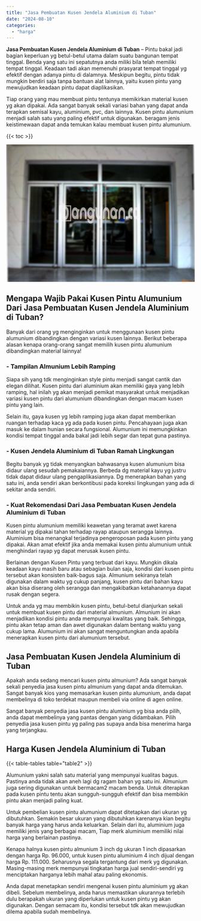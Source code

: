 ```yaml
---
title: "Jasa Pembuatan Kusen Jendela Aluminium di Tuban"
date: "2024-08-10"
categories: 
  - "harga"
---
```


**Jasa Pembuatan Kusen Jendela Aluminium di Tuban** – Pintu bakal jadi bagian keperluan yg betul-betul utama dalam suatu bangunan tempat tinggal. Benda yang satu ini sepatutnya anda miliki bila telah memiliki tempat tinggal. Keadaan tadi akan memenuhi prasyarat tempat tinggal yg efektif dengan adanya pintu di dalamnya. Meskipun begitu, pintu tidak mungkin berdiri saja tanpa bantuan alat lainnya, yaitu kusen pintu yang mewujudkan keadaan pintu dapat diaplikasikan.

Tiap orang yang mau membuat pintu tentunya memikirkan material kusen yg akan dipakai. Ada sangat banyak sekali variasi bahan yang dapat anda terapkan semisal kayu, aluminium, pvc, dan lainnya. Kusen pintu alumunium menjadi salah satu yang paling efektif untuk digunakan. beragam jenis keistimewaan dapat anda temukan kalau membuat kusen pintu alumunium.

{{< toc >}}

![Jasa Pembuatan Kusen Jendela Aluminium di Tuban](/images/harga-kusen-jendela-alumunium-13.png)

## Mengapa Wajib Pakai Kusen Pintu Alumunium Dari Jasa Pembuatan Kusen Jendela Aluminium di Tuban?

Banyak dari orang yg menginginkan untuk menggunaan kusen pintu alumunium dibandingkan dengan variasi kusen lainnya. Berikut beberapa alasan kenapa orang-orang sangat memilih kusen pintu alumunium dibandingkan material lainnya!

### \- Tampilan Almunium Lebih Ramping

Siapa sih yang tdk menginginkan style pintu menjadi sangat cantik dan elegan dilihat. Kusen pintu dari aluminium akan memiliki gaya yang lebih ramping, hal inilah yg akan menjadi pemikat masyarakat untuk menjadikan variasi kusen pintu dari alumunium dibandingkan dengan macam kusen pintu yang lain.

Selain itu, gaya kusen yg lebih ramping juga akan dapat memberikan ruangan terhadap kaca yg ada pada kusen pintu. Pencahayaan juga akan masuk ke dalam hunian secara fungsional. Alumunium ini memungkinkan kondisi tempat tinggal anda bakal jadi lebih segar dan tepat guna pastinya.

### \- Kusen Jendela Aluminium di Tuban Ramah Lingkungan

Begitu banyak yg tidak menyangkan bahwasanya kusen alumunium bisa didaur ulang sesudah pemakaiannya. Berbeda dg material kayu yg justru tidak dapat didaur ulang pengaplikasiannya. Dg menerapkan bahan yang satu ini, anda sendiri akan berkontibusi pada koreksi lingkungan yang ada di sekitar anda sendiri.

### \- Kuat Rekomendasi Dari Jasa Pembuatan Kusen Jendela Aluminium di Tuban

Kusen pintu alumunium memiliki keawetan yang teramat awet karena material yg dipakai tahan terhadap rayap ataupun serangga lainnya. Aluminium bisa menangkal terjadinya pengeroposan pada kusen pintu yang dipakai. Akan amat efektif jika anda memakai kusen pintu alumunium untuk menghindari rayap yg dapat merusak kusen pintu.

Berlainan dengan Kusen Pintu yang terbuat dari kayu. Mungkin dikala keadaan kayu masih baru atau sebagian bulan saja, kondisi dari kusen pintu tersebut akan konsisten baik-bagus saja. Almunium sekiranya telah digunakan dalam waktu yg cukup panjang, kusen pintu dari bahan kayu akan bisa diserang oleh serangga dan mengakibatkan ketahanannya dapat rusak dengan segera.

Untuk anda yg mau membikin kusen pintu, betul-betul dianjurkan sekali untuk membuat kusen pintu dari material almunium. Almunium ini akan menjadikan kondisi pintu anda mempunyai kwalitas yang baik. Sehingga, pintu akan tetap aman dan awet digunakan dalam bentang waktu yang cukup lama. Alumunium ini akan sangat menguntungkan anda apabila menerapkan kusen pintu dari alumunium tersebut.

## Jasa Pembuatan Kusen Jendela Aluminium di Tuban

Apakah anda sedang mencari kusen pintu almunium? Ada sangat banyak sekali penyedia jasa kusen pintu almunium yang dapat anda ditemukan. Sangat banyak kios yang memasarkan kusen pintu alumunium, anda dapat membelinya di toko terdekat maupun membeli via online di agen online.

Sangat banyak penyedia jasa kusen pintu aluminium yg bisa anda pilih, anda dapat membelinya yang pantas dengan yang didambakan. Pilih penyedia jasa kusen pintu yg paling pas supaya anda bisa menerima harga yang terjangkau.

## Harga Kusen Jendela Aluminium di Tuban

{{< table-tables table="table2" >}}

Alumunium yakni salah satu material yang mempunyai kualitas bagus. Pastinya anda tidak akan aneh lagi dg ragam bahan yg satu ini. Almunium juga sering digunakan untuk bermacam2 macam benda. Untuk diterapkan pada kusen pintu tentu akan sungguh-sungguh efektif dan bisa membikin pintu akan menjadi paling kuat.

Untuk pembelian kusen pintu alumunium dapat ditetapkan dari ukuran yg dibutuhkan. Semakin besar ukuran yang dibutuhkan karenanya kian begitu banyak harga yang harus anda keluarkan. Selain dari itu, aluminium juga memiliki jenis yang berbagai macam, Tiap merk aluminium memiliki nilai harga yang berlainan pastinya.

Kenapa halnya kusen pintu almunium 3 inch dg ukuran 1 inch dipasarkan dengan harga Rp. 96.000, untuk kusen pintu aluminium 4 inch dijual dengan harga Rp. 111.000. Seharusnya segala tergantung dari merk yg digunakan. Masing-masing merk mempunyai tingkatan harga jual sendiri-sendiri yg menciptakan harganya lebih mahal atau paling ekonomis.

Anda dapat menetapkan sendiri mengenai kusen pintu aluminium yg akan dibeli. Sebelum membelinya, anda harus memastikan ukurannya terlebih dulu berapakah ukuran yang diperlukan untuk kusen pintu yg akan digunakan. Dengan semacam itu, kondisi tersebut tdk akan mewujudkan dilema apabila sudah membelinya.
